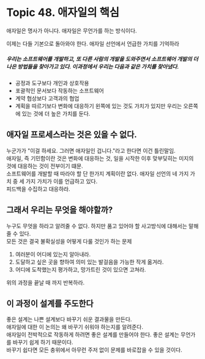 # Topic 48. 애자일의 핵심
애자일은 명사가 아니다. 애자일은 무언가를 하는 방식이다.  
  
이제는 다들 기본으로 돌아와야 한다. 애자일 선언에서 언급한 가치를 기억하라

##### 우리는 소프트웨어를 개발하고, 또 다른 사람의 개발을 도와주면서 소프트웨어 개발의 더 나은 방법들을 찾아가고 있다. 이과정에서 우리는 다음과 같은 가치를 찾아냈다.
 - 공정과 도구보다 개인과 상호작용
 - 포괄적인 문서보다 작동하는 소프트웨어
 - 계약 협상보다 고객과의 협업
 - 계획을 따르기보다 변화에 대응하기
왼쪽에 있는 것도 가치가 있지만 우리는 오른쪽에 있는 것에 더 높은 가치를 둔다.
  
## 애자일 프로세스라는 것은 있을 수 없다.
누군가가 "이걸 하세요. 그러면 애자일인 겁니다."라고 한다면 이건 틀린말임.  
애자일, 즉 기민함이란 것은 변화에 대응하는 것, 일을 시작한 이후 맞부딪히는 미지의 것에 대응하는 것이 전부이기 떄문.  
소프트웨어를 개발할 때 따라야 할 단 한가지 계획이란 없다. 애자일 선언의 네 가지 가치 중 세 가지 가치가 이를 언급하고 있다.  
피드백을 수집하고 대응하라. 

## 그래서 우리는 무엇을 해야할까?
누구도 무엇을 하라고 알려줄 수 없다. 하지만 품고 있어야 할 사고방식에 대해서는 말해줄 수 있다.  
모든 것은 결국 불확실성을 어떻게 다룰 것인가 하는 문제  

1. 여러분이 어디에 있는지 알아내라.
2. 도달하고 싶은 곳을 향하여 의미 있는 발걸음을 가능한 작게 옮겨라.
3. 어디에 도착했는지 평가하고, 망가트린 것이 있으면 고쳐라. 

위의 과정을 끝날 때 까지 반복하라.

## 이 과정이 설계를 주도한다
좋은 설계는 나쁜 설계보다 바꾸기 쉬운 결과물을 만든다.  
애자일에 대한 이 논의는 왜 바꾸기 쉬워야 하는지를 알려준다.  
애자일이 전박적으로 작동하게 하려면 좋은 설계를 만들어야 한다. 좋은 설계는 무언가를 바꾸기 쉽게 하기 때문이다.  
바꾸기 쉽다면 모든 충위에서 아무런 주저 없이 문제를 바로잡을 수 있을 것이다. 



